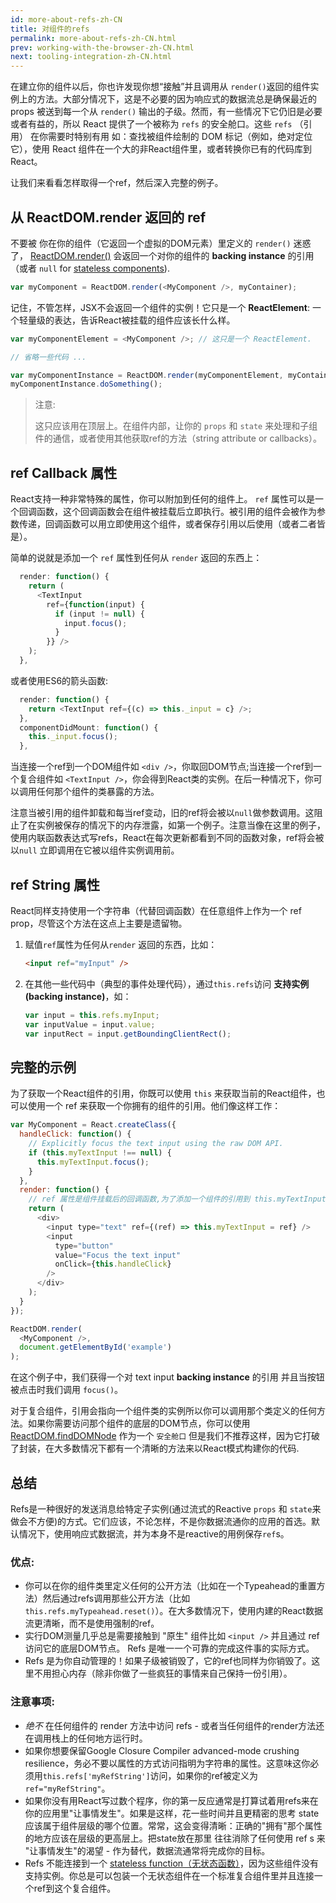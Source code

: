 ```yaml
---
id: more-about-refs-zh-CN
title: 对组件的refs
permalink: more-about-refs-zh-CN.html
prev: working-with-the-browser-zh-CN.html
next: tooling-integration-zh-CN.html
---
```

在建立你的组件以后，你也许发现你想“接触”并且调用从 `render()`返回的组件实例上的方法。大部分情况下，这是不必要的因为响应式的数据流总是确保最近的 props 被送到每一个从 `render()` 输出的子级。然而，有一些情况下它仍旧是必要或者有益的，所以 React 提供了一个被称为 `refs` 的安全舱口。这些 `refs` （引用） 在你需要时特别有用 如：查找被组件绘制的 DOM 标记（例如，绝对定位它），使用 React 组件在一个大的非React组件里，或者转换你已有的代码库到React。

让我们来看看怎样取得一个ref，然后深入完整的例子。

## 从 ReactDOM.render 返回的 ref

不要被 你在你的组件（它返回一个虚拟的DOM元素）里定义的 `render()` 迷惑了， [ReactDOM.render()](/react/docs/top-level-api.html#reactdom.render) 会返回一个对你的组件的 **backing instance** 的引用（或者 `null` for [stateless components](/react/docs/reusable-components.html#stateless-functions)).


```js
var myComponent = ReactDOM.render(<MyComponent />, myContainer);
```

记住，不管怎样，JSX不会返回一个组件的实例！它只是一个 **ReactElement**: 一个轻量级的表达，告诉React被挂载的组件应该长什么样。

```js
var myComponentElement = <MyComponent />; // 这只是一个 ReactElement.

// 省略一些代码 ...

var myComponentInstance = ReactDOM.render(myComponentElement, myContainer);
myComponentInstance.doSomething();
```

> 注意:
>
> 这只应该用在顶层上。在组件内部，让你的 `props` 和 `state` 来处理和子组件的通信，或者使用其他获取ref的方法（string attribute or callbacks）。

## ref Callback 属性

React支持一种非常特殊的属性，你可以附加到任何的组件上。 `ref` 属性可以是一个回调函数，这个回调函数会在组件被挂载后立即执行。被引用的组件会被作为参数传递，回调函数可以用立即使用这个组件，或者保存引用以后使用（或者二者皆是）。

简单的说就是添加一个 `ref` 属性到任何从 `render` 返回的东西上：

```js
  render: function() {
    return (
      <TextInput
        ref={function(input) {
          if (input != null) {
            input.focus();
          }
        }} />
    );
  },
```
或者使用ES6的箭头函数:

```js
  render: function() {
    return <TextInput ref={(c) => this._input = c} />;
  },
  componentDidMount: function() {
    this._input.focus();
  },
```

当连接一个ref到一个DOM组件如 `<div />`，你取回DOM节点;当连接一个ref到一个复合组件如 `<TextInput />`，你会得到React类的实例。在后一种情况下，你可以调用任何那个组件的类暴露的方法。

注意当被引用的组件卸载和每当ref变动，旧的ref将会被以`null`做参数调用。这阻止了在实例被保存的情况下的内存泄露，如第一个例子。注意当像在这里的例子，使用内联函数表达式写refs，React在每次更新都看到不同的函数对象，ref将会被以`null` 立即调用在它被以组件实例调用前。

## ref String 属性

React同样支持使用一个字符串（代替回调函数）在任意组件上作为一个 ref prop，尽管这个方法在这点上主要是遗留物。

1. 赋值`ref`属性为任何从`render` 返回的东西，比如：

    ```html
    <input ref="myInput" />
    ```

2. 在其他一些代码中（典型的事件处理代码），通过`this.refs`访问 **支持实例(backing instance)**，如：

    ```javascript
    var input = this.refs.myInput;
    var inputValue = input.value;
    var inputRect = input.getBoundingClientRect();
    ```

## 完整的示例
为了获取一个React组件的引用，你既可以使用 `this` 来获取当前的React组件，也可以使用一个 ref 来获取一个你拥有的组件的引用。他们像这样工作：

```javascript
var MyComponent = React.createClass({
  handleClick: function() {
    // Explicitly focus the text input using the raw DOM API.
    if (this.myTextInput !== null) {
      this.myTextInput.focus();
    }
  },
  render: function() {
    // ref 属性是组件挂载后的回调函数,为了添加一个组件的引用到 this.myTextInput
    return (
      <div>
        <input type="text" ref={(ref) => this.myTextInput = ref} />
        <input
          type="button"
          value="Focus the text input"
          onClick={this.handleClick}
        />
      </div>
    );
  }
});

ReactDOM.render(
  <MyComponent />,
  document.getElementById('example')
);
```

在这个例子中，我们获得一个对 text input **backing instance** 的引用 并且当按钮被点击时我们调用 `focus()`。

对于复合组件，引用会指向一个组件类的实例所以你可以调用那个类定义的任何方法。如果你需要访问那个组件的底层的DOM节点，你可以使用 [ReactDOM.findDOMNode](/react/docs/top-level-api.html#reactdom.finddomnode) 作为一个 `安全舱口` 但是我们不推荐这样，因为它打破了封装，在大多数情况下都有一个清晰的方法来以React模式构建你的代码.

## 总结

Refs是一种很好的发送消息给特定子实例(通过流式的Reactive `props` 和 `state`来做会不方便)的方式。它们应该，不论怎样，不是你数据流通你的应用的首选。默认情况下，使用响应式数据流，并为本身不是reactive的用例保存`ref`s。

### 优点:

- 你可以在你的组件类里定义任何的公开方法（比如在一个Typeahead的重置方法）然后通过refs调用那些公开方法（比如`this.refs.myTypeahead.reset()`）。在大多数情况下，使用内建的React数据流更清晰，而不是使用强制的ref。
- 实行DOM测量几乎总是需要接触到 "原生" 组件比如 `<input />` 并且通过 ref 访问它的底层DOM节点。 Refs 是唯一一个可靠的完成这件事的实际方式。
- Refs 是为你自动管理的！如果子级被销毁了，它的ref也同样为你销毁了。这里不用担心内存（除非你做了一些疯狂的事情来自己保持一份引用）。

### 注意事项:

- *绝不* 在任何组件的 render 方法中访问 refs - 或者当任何组件的render方法还在调用栈上的任何地方运行时。
- 如果你想要保留Google Closure Compiler advanced-mode crushing resilience，务必不要以属性的方式访问指明为字符串的属性。这意味这你必须用`this.refs['myRefString']`访问，如果你的ref被定义为`ref="myRefString"`。
- 如果你没有用React写过数个程序，你的第一反应通常是打算试着用refs来在你的应用里"让事情发生"。如果是这样，花一些时间并且更精密的思考 state 应该属于组件层级的哪个位置。常常，这会变得清晰：正确的"拥有"那个属性的地方应该在层级的更高层上。把state放在那里 往往消除了任何使用 ref s 来 "让事情发生"的渴望 - 作为替代，数据流通常将完成你的目标。
- Refs 不能连接到一个 [stateless function（无状态函数）](/react/docs/reusable-components.html#stateless-functions)，因为这些组件没有支持实例。你总是可以包装一个无状态组件在一个标准复合组件里并且连接一个ref到这个复合组件。
